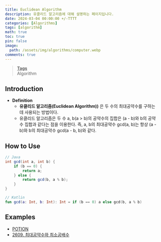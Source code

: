 ```yaml
---
title: Euclidean Algorithm
description: 유클리드 알고리즘에 대해 설명하는 페이지입니다.
date: 2024-03-04 00:00:00 +/-TTTT
categories: [Algorithms]
tags: [algorithm]
math: true
toc: true
pin: false
image:
  path: /assets/img/algorithms/computer.webp
comments: true
---
```


<blockquote class="prompt-info"><p><strong><u>Tags</u></strong> <br />
Algorithm</p></blockquote>

## Introduction

- **Definition**
  - **유클리드 알고리즘(Euclidean Algorithm))** 은 두 수의 최대공약수를 구하는데 사용되는 방법이다.
  - 유클리드 알고리즘은 두 수 a, b(a > b)의 공약수의 집합은 (a - b)와 b의 공약수 집합과 같다는 점을 이용한다. 즉, a, b의 최대공약수 gcd(a, b)는 항상 (a - b)와 b의 최대공약수 gcd(a - b, b)와 같다.

## How to Use

```java
// Java
int gcd(int a, int b) {
    if (b == 0) {
        return a;
    } else {
        return gcd(b, a % b);
    }
}
```

```kotlin
// Kotlin
fun gcd(a: Int, b: Int): Int = if (b == 0) a else gcd(b, a % b)
```

## Examples

- <a href="https://github.com/HyunJinNo/Algorithm/blob/main/Number%20Theory/Euclidean%20Algorithm/POTION.java" target="_blank">POTION</a>
- <a href="https://github.com/HyunJinNo/Algorithm/blob/main/%EB%B0%B1%EC%A4%80/Bronze%20I/2609.%E2%80%85%EC%B5%9C%EB%8C%80%EA%B3%B5%EC%95%BD%EC%88%98%EC%99%80%E2%80%85%EC%B5%9C%EC%86%8C%EA%B3%B5%EB%B0%B0%EC%88%98/%EC%B5%9C%EB%8C%80%EA%B3%B5%EC%95%BD%EC%88%98%EC%99%80%E2%80%85%EC%B5%9C%EC%86%8C%EA%B3%B5%EB%B0%B0%EC%88%98.kt" target="_blank">2609. 최대공약수와 최소공배수</a>

